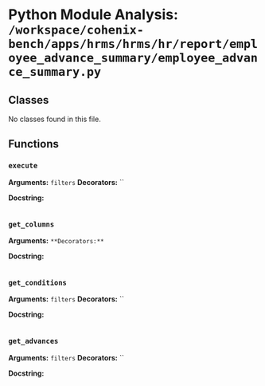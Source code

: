 # Python Module Analysis: `/workspace/cohenix-bench/apps/hrms/hrms/hr/report/employee_advance_summary/employee_advance_summary.py`

## Classes

No classes found in this file.


## Functions

### `execute`
**Arguments:** `filters`
**Decorators:** ``

**Docstring:**
```

```
### `get_columns`
**Arguments:** ``
**Decorators:** ``

**Docstring:**
```

```
### `get_conditions`
**Arguments:** `filters`
**Decorators:** ``

**Docstring:**
```

```
### `get_advances`
**Arguments:** `filters`
**Decorators:** ``

**Docstring:**
```

```

